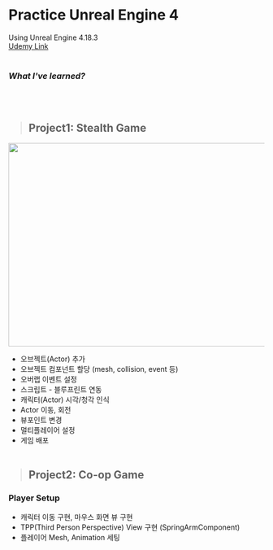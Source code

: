 # Practice Unreal Engine 4
Using Unreal Engine 4.18.3 <br>
[Udemy Link](https://www.udemy.com/course/unrealengine-cpp/)
<br><br>

### _What I've learned?_
<br><br>

> ## Project1: Stealth Game
<img src="https://user-images.githubusercontent.com/86781939/168446004-5138e1a4-a0ed-49e6-a346-58a50f992568.png"  width="800" height="400" >

- 오브젝트(Actor) 추가
- 오브젝트 컴포넌트 할당 (mesh, collision, event 등)
- 오버랩 이벤트 설정
- 스크립트 - 블루프린트 연동
- 캐릭터(Actor) 시각/청각 인식
- Actor 이동, 회전
- 뷰포인트 변경
- 멀티플레이어 설정
- 게임 배포
<br><br>

> ## Project2: Co-op Game

### **Player Setup**
  - 캐릭터 이동 구현, 마우스 화면 뷰 구현
  - TPP(Third Person Perspective) View 구현 (SpringArmComponent)
  - 플레이어 Mesh, Animation 세팅
